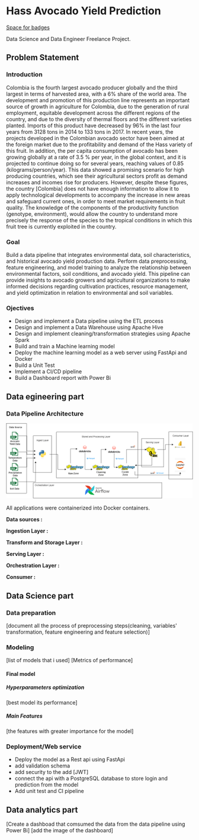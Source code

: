 # Hass Avocado Yield Prediction
[Space for badges](url)

Data Science and Data Engineer Freelance Project.

## Problem Statement
### Introduction
Colombia is the fourth largest avocado producer globally and the third largest in terms of harvested area, with a 6% share of
the world area. The development and promotion of this production line represents an important source of growth in agriculture for Colombia, due to the generation of rural employment, equitable development across the different regions of the country, and due to the diversity of thermal floors and the different varieties planted. Imports of this product have decreased by 96% in the last four years from 3128 tons in 2014 to 133 tons in 2017. In recent years, the projects developed in the Colombian avocado sector have been aimed at the foreign market due to the profitability and demand of the Hass variety of this fruit.  In addition,  the per capita consumption of avocado has been growing globally at a rate of 3.5 % per year, in the global context, and it is projected to continue doing so for several years, reaching values of 0.85 (kilograms/person/year). This data showed a promising scenario for high producing countries, which see their agricultural sectors profit as demand increases and incomes rise for producers. However, despite these figures, the country [Colombia] does not have enough information to allow it to apply technological developments to accompany the increase in new areas and safeguard current ones, in order to meet market requirements in fruit quality. The knowledge of the components of the productivity function (genotype, environment),  would allow the country to understand more precisely the response of the species to the tropical conditions in which this fruit tree is currently exploited in the country.

### Goal

Build a data pipeline that integrates environmental data, soil characteristics, and historical avocado yield production data. Perform data preprocessing, feature engineering, and model training to analyze the relationship between environmental factors, soil conditions, and avocado yield. This pipeline can provide insights to avocado growers and agricultural organizations to make informed decisions regarding cultivation practices, resource management, and yield optimization in relation to environmental and soil variables.

### Ojectives

- Design and implement a Data pipeline using the ETL process
- Design and implement a Data Warehouse using Apache Hive
- Design and implement cleaning/transformation strategies using Apache Spark
- Build and train a Machine learning model
- Deploy the machine learning model as a web server using FastApi and Docker
- Build a Unit Test
- Implement a CI/CD pipeline
- Build a Dashboard report with Power Bi

## Data egineering part
### Data Pipeline Architecture 
![IMG](https://github.com/Luissalazarsalinas/Avocado-Yield-Prediction/blob/master/images/new_avocado_data_archicteture.png)

All applications were containerized into Docker containers.

**Data sources :**


**Ingestion Layer :**

**Transform and Storage Layer :**

**Serving Layer :**


**Orchestration Layer :**


**Consumer :**


## Data Science part
### Data preparation
[document all the process of preprocessing steps(cleaning, variables' transformation, feature engineering and feature selection)]

### Modeling 
[list of models that i used]
[Metrics of performance]

#### Final model
##### Hyperparameters optimization
[best model its performance]

##### Main Features
[the features with greater importance for the model]

### Deployment/Web service
- Deploy the model as a Rest api using FastApi
- add validation schema
- add security to the add [JWT]
- connect the api with a PostgreSQL database to store login and prediction from the model
- Add unit test and CI pipeline

## Data analytics part
[Create a dashboad that comsumed the data from the data pipeline using Power Bi]
[add the image of the dashboard]

